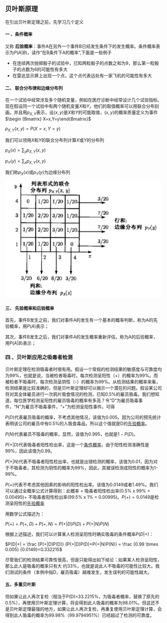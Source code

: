 ## 贝叶斯原理

在引出贝叶斯定理之前，先学习几个定义

#### 一 、条件概率

又称 **后验概率**：事件A在另外一个事件B已经发生条件下的发生概率。条件概率表示为$P(A|B)$，读作“在B条件下A的概率”,下面是一些例子

* 在连续两次抛掷骰子的试验中，已知两粒骰子的点数之和为9，那么第一粒骰子的点数为6的可能性有多大
* 在雷达显示屏上出现一个点，这个点代表远处有一家飞机的可能性有多大

#### 二、 联合分布律和边缘分布列

在一个试验中经常涉及多个随机变量，例如在医疗诊断中经常设计几个试验指标。现在假设同一个试验中有两个随机变量$X$和$Y$，他们的取值概率可以用联合分布刻画，并且用$p_{X,Y}$表示，设$(x,y)$是$X$和$Y$的可能取值，$(x,y)$的概率质量定义为事件$\begin {Bmatrix} X=x,Y=y\end{Bmatrix}$

$p_{X,Y }(x,y) = P(X=x,Y=y)$

我们可以领用$X$和$Y$的联合分布列计算$X$或$Y$的分布列

$p_{X}(x) = \sum_{y} p_{X,Y} (x,y)$

$p_{Y}(y) = \sum_{x} p_{X,Y} (x,y)$

我们称$p_{X}(x)$或$p_{Y}(y)$为边缘分布列

![](https://raw.githubusercontent.com/Hexmagic/store_image/master/2019/10/17-17-11-35-edge.png)

#### 三、 先验概率和后验概率

首先，事件B发生之前，我们对事件A的发生有一个基本的概率判断，称为A的先验概率，用$P(A)$表示；

其次，事件B发生之后，我们对事件A的发生概率重新评估，称为A的后验概率，用$P(A|B)$表示；

### 四 、贝叶斯应用之吸毒者检测

贝叶斯定理在检测吸毒者时很有用。假设一个常规的检测结果的敏感度与可靠度均为99%，也就是说，当被检者吸毒时，每次检测呈阳性（+）的概率为99%。而被检者不吸毒时，每次检测呈阴性（-）的概率为99%。从检测结果的概率来看，检测结果是比较准确的，但是贝叶斯定理却可以揭示一个潜在的问题。假设某公司将对其全体雇员进行一次鸦片吸食情况的检测，已知0.5%的雇员吸毒。我们想知道，每位医学检测呈阳性的雇员吸毒的概率有多高？令“D”为雇员吸毒事件，“N”为雇员不吸毒事件，“+”为检测呈阳性事件。可得

$P(D)$代表雇员吸毒的概率，不考虑其他情况，该值为0.005。因为公司的预先统计表明该公司的雇员中有0.5%的人吸食毒品，所以这个值就是D的[先验概率](https://baike.baidu.com/item/%E5%85%88%E9%AA%8C%E6%A6%82%E7%8E%87)。

$P(N)$代表雇员不吸毒的概率，显然，该值为0.995，也就是$1-P(D)$。

$P(+|D)$代表吸毒者阳性检出率，这是一个[条件概率](https://baike.baidu.com/item/%E6%9D%A1%E4%BB%B6%E6%A6%82%E7%8E%87)，由于阳性检测准确性是99%，因此该值为0.99。

$P(+|N)$代表不吸毒者阳性检出率，也就是出错检测的概率，该值为0.01，因为对于不吸毒者，其检测为阴性的概率为99%，因此，其被误检测成阳性的概率为1-99%。

$P(+)$代表不考虑其他因素的影响的阳性检出率。该值为0.0149或者1.49%。我们可以通过全概率公式计算得到：此概率 = 吸毒者阳性检出率(0.5% x 99% = 0.00495)+ 不吸毒者阳性检出率(99.5% x 1% = 0.00995)。$P(+)=0.0149$是检测呈阳性的[先验概率](https://baike.baidu.com/item/%E5%85%88%E9%AA%8C%E6%A6%82%E7%8E%87)

用数学公式描述为：

$P(+)=P(+,D) + P(+,N) = P(+|D)P(D) + P(+|N)P(N)$

根据上述描述，我们可以计算某人检测呈阳性时确实吸毒的条件概率$P(D|+)$：

$P(D|+) = \frac {P(+|D)P(D)} {P(+|D)P(D)+P(+|N)P(N)} = \frac {0.99 \times 0.005} {0.0149}=0.332215$

尽管我们的检测结果可靠性很高，但是只能得出如下结论：如果某人检测呈阳性，那么此人是吸毒的概率只有大 约33%，也就是说此人不吸毒的可能性比较大。我们测试的条件（本例中指D，雇员吸毒）越难发生，发生误判的可能性越大。

#### 五、多重贝叶斯

但如果让此人再次复检（相当于P(D)=33.2215%，为吸毒者概率，替换了原先的0.5%），再使用贝叶斯定理计算，将会得到此人吸毒的概率为98.01%。但这还不是贝叶斯定理最强的地方，如果让此人再次复检，再重复使用贝叶斯定理计算，会得到此人吸毒的概率为99.98%（99.9794951%）已经超过了检测的可靠度。

